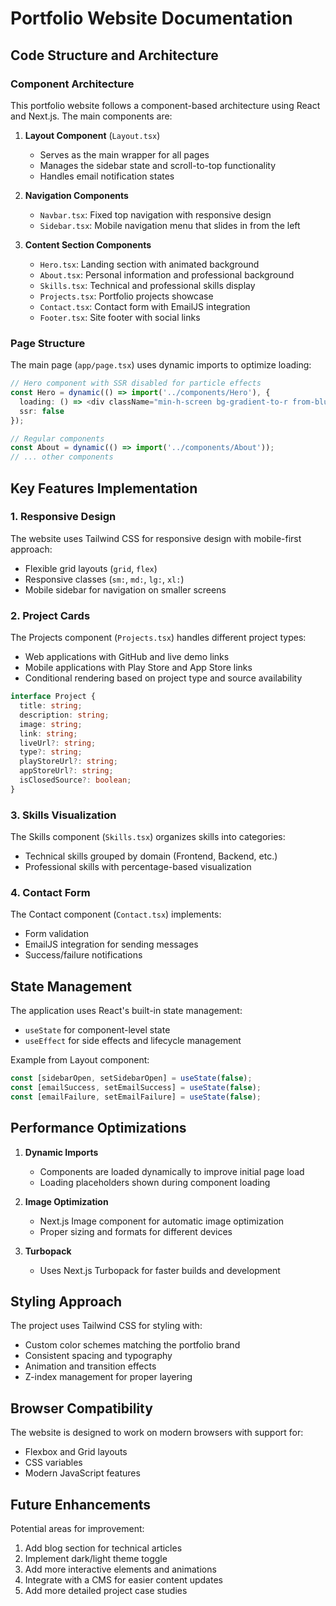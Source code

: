 # Portfolio Website Documentation

## Code Structure and Architecture

### Component Architecture

This portfolio website follows a component-based architecture using React and Next.js. The main components are:

1. **Layout Component** (`Layout.tsx`)
   - Serves as the main wrapper for all pages
   - Manages the sidebar state and scroll-to-top functionality
   - Handles email notification states

2. **Navigation Components**
   - `Navbar.tsx`: Fixed top navigation with responsive design
   - `Sidebar.tsx`: Mobile navigation menu that slides in from the left

3. **Content Section Components**
   - `Hero.tsx`: Landing section with animated background
   - `About.tsx`: Personal information and professional background
   - `Skills.tsx`: Technical and professional skills display
   - `Projects.tsx`: Portfolio projects showcase
   - `Contact.tsx`: Contact form with EmailJS integration
   - `Footer.tsx`: Site footer with social links

### Page Structure

The main page (`app/page.tsx`) uses dynamic imports to optimize loading:

```typescript
// Hero component with SSR disabled for particle effects
const Hero = dynamic(() => import('../components/Hero'), { 
  loading: () => <div className="min-h-screen bg-gradient-to-r from-blue-900 to-blue-700"></div>,
  ssr: false 
});

// Regular components
const About = dynamic(() => import('../components/About'));
// ... other components
```

## Key Features Implementation

### 1. Responsive Design

The website uses Tailwind CSS for responsive design with mobile-first approach:

- Flexible grid layouts (`grid`, `flex`)
- Responsive classes (`sm:`, `md:`, `lg:`, `xl:`)
- Mobile sidebar for navigation on smaller screens

### 2. Project Cards

The Projects component (`Projects.tsx`) handles different project types:

- Web applications with GitHub and live demo links
- Mobile applications with Play Store and App Store links
- Conditional rendering based on project type and source availability

```typescript
interface Project {
  title: string;
  description: string;
  image: string;
  link: string;
  liveUrl?: string;
  type?: string;
  playStoreUrl?: string;
  appStoreUrl?: string;
  isClosedSource?: boolean;
}
```

### 3. Skills Visualization

The Skills component (`Skills.tsx`) organizes skills into categories:

- Technical skills grouped by domain (Frontend, Backend, etc.)
- Professional skills with percentage-based visualization

### 4. Contact Form

The Contact component (`Contact.tsx`) implements:

- Form validation
- EmailJS integration for sending messages
- Success/failure notifications

## State Management

The application uses React's built-in state management:

- `useState` for component-level state
- `useEffect` for side effects and lifecycle management

Example from Layout component:

```typescript
const [sidebarOpen, setSidebarOpen] = useState(false);
const [emailSuccess, setEmailSuccess] = useState(false);
const [emailFailure, setEmailFailure] = useState(false);
```

## Performance Optimizations

1. **Dynamic Imports**
   - Components are loaded dynamically to improve initial page load
   - Loading placeholders shown during component loading

2. **Image Optimization**
   - Next.js Image component for automatic image optimization
   - Proper sizing and formats for different devices

3. **Turbopack**
   - Uses Next.js Turbopack for faster builds and development

## Styling Approach

The project uses Tailwind CSS for styling with:

- Custom color schemes matching the portfolio brand
- Consistent spacing and typography
- Animation and transition effects
- Z-index management for proper layering

## Browser Compatibility

The website is designed to work on modern browsers with support for:

- Flexbox and Grid layouts
- CSS variables
- Modern JavaScript features

## Future Enhancements

Potential areas for improvement:

1. Add blog section for technical articles
2. Implement dark/light theme toggle
3. Add more interactive elements and animations
4. Integrate with a CMS for easier content updates
5. Add more detailed project case studies